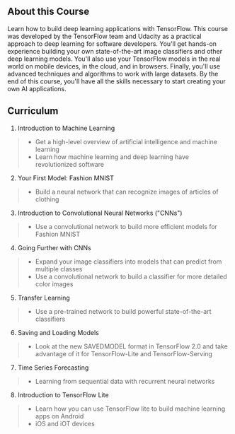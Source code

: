 ## About this Course
Learn how to build deep learning applications with TensorFlow. This course was developed by the TensorFlow team and Udacity as a practical approach to deep learning for software developers. You'll get hands-on experience building your own state-of-the-art image classifiers and other deep learning models. You'll also use your TensorFlow models in the real world on mobile devices, in the cloud, and in browsers. Finally, you'll use advanced techniques and algorithms to work with large datasets. By the end of this course, you'll have all the skills necessary to start creating your own AI applications.

## Curriculum
1. Introduction to Machine Learning
>- Get a high-level overview of artificial intelligence and machine learning
>- Learn how machine learning and deep learning have revolutionized software

2. Your First Model: Fashion MNIST
>- Build a neural network that can recognize images of articles of clothing

3. Introduction to Convolutional Neural Networks ("CNNs")
>- Use a convolutional network to build more efficient models for Fashion MNIST

4. Going Further with CNNs
>- Expand your image classifiers into models that can predict from multiple classes
>- Use a convolutional network to build a classifier for more detailed color images

5. Transfer Learning
>- Use a pre-trained network to build powerful state-of-the-art classifiers

6. Saving and Loading Models
>- Look at the new SAVEDMODEL format in TensorFlow 2.0 and take advantage of it for TensorFlow-Lite and TensorFlow-Serving

7. Time Series Forecasting
>- Learning from sequential data with recurrent neural networks

8. Introduction to TensorFlow Lite
>- Learn how you can use TensorFlow lite to build machine learning apps on Android
>- iOS and iOT devices
